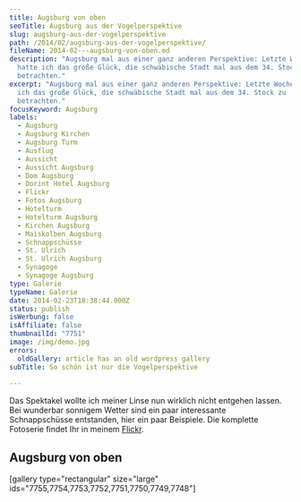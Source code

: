 ```yaml
---
title: Augsburg von oben
seoTitle: Augsburg aus der Vogelperspektive
slug: augsburg-aus-der-vogelperspektive
path: /2014/02/augsburg-aus-der-vogelperspektive/
fileName: 2014-02---augsburg-von-oben.md
description: "Augsburg mal aus einer ganz anderen Perspektive: Letzte Woche
  hatte ich das große Glück, die schwäbische Stadt mal aus dem 34. Stock zu
  betrachten."
excerpt: "Augsburg mal aus einer ganz anderen Perspektive: Letzte Woche hatte
  ich das große Glück, die schwäbische Stadt mal aus dem 34. Stock zu
  betrachten."
focusKeyword: Augsburg
labels:
  - Augsburg
  - Augsburg Kirchen
  - Augsburg Turm
  - Ausflug
  - Aussicht
  - Aussicht Augsburg
  - Dom Augsburg
  - Dorint Hotel Augsburg
  - Flickr
  - Fotos Augsburg
  - Hotelturm
  - Hotelturm Augsburg
  - Kirchen Augsburg
  - Maiskolben Augsburg
  - Schnappschüsse
  - St. Ulrich
  - St. Ulrich Augsburg
  - Synagoge
  - Synagoge Augsburg
type: Galerie
typeName: Galerie
date: 2014-02-23T18:38:44.000Z
status: publish
isWerbung: false
isAffiliate: false
thumbnailId: "7751"
image: /img/demo.jpg
errors:
  oldGallery: article has an old wordpress gallery
subTitle: So schön ist nur die Vogelperspektive
  
---
```


Das Spektakel wollte ich meiner Linse nun wirklich nicht entgehen lassen. Bei
wunderbar sonnigem Wetter sind ein paar interessante Schnappschüsse entstanden,
hier ein paar Beispiele. Die komplette Fotoserie findet Ihr in meinem
[Flickr](http://www.flickr.com/photos/99929697@N07/).

## Augsburg von oben

[gallery type="rectangular" size="large"
ids="7755,7754,7753,7752,7751,7750,7749,7748"]

&nbsp;

&nbsp;

&nbsp;

  
